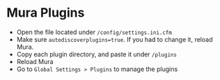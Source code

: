 # Mura Plugins

* Open the file located under `/config/settings.ini.cfm`
* Make sure `autodiscoverplugins=true`. If you had to change it, reload Mura.
* Copy each plugin directory, and paste it under `/plugins`
* Reload Mura
* Go to `Global Settings > Plugins` to manage the plugins
